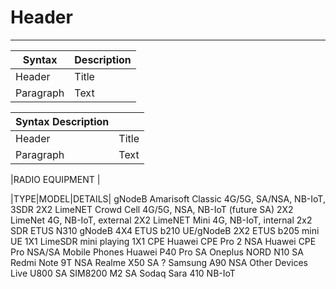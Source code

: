 <!-- TITLE: Overview -->
<!-- SUBTITLE: A quick summary of Overview -->

# Header



-----
| Syntax      | Description |
| ----------- | ----------- |
| Header      | Title       |
| Paragraph   | Text        |


| Syntax      Description ||
| ----------- | ----------- |
| Header      | Title       |
| Paragraph   | Text        |

|RADIO EQUIPMENT   |

|TYPE|MODEL|DETAILS|
gNodeB
Amarisoft Classic 
4G/5G, SA/NSA, NB-IoT, 3SDR 2X2
LimeNET Crowd Cell
4G/5G, NSA, NB-IoT (future SA) 2X2
LimeNet
4G, NB-IoT, external 2X2
LimeNET Mini
4G, NB-IoT, internal 2x2
SDR
ETUS N310
gNodeB 4X4
ETUS b210
UE/gNodeB 2X2
ETUS b205 mini
UE 1X1
LimeSDR mini
 playing 1X1
CPE
Huawei CPE Pro 2
NSA
Huawei CPE Pro
NSA/SA
Mobile Phones
Huawei P40 Pro
SA
Oneplus NORD N10
SA
Redmi Note 9T 
NSA
Realme X50
SA ?
Samsung A90
NSA 
Other Devices
Live U800
SA
SIM8200 M2
SA
Sodaq Sara 410
NB-IoT